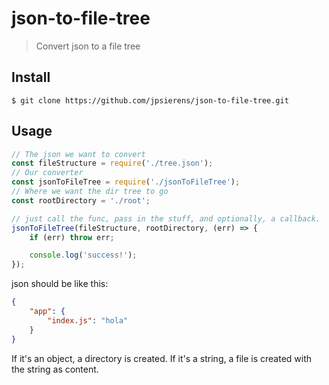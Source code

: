 # json-to-file-tree

> Convert json to a file tree



## Install

```
$ git clone https://github.com/jpsierens/json-to-file-tree.git
```


## Usage

```js
// The json we want to convert
const fileStructure = require('./tree.json');
// Our converter
const jsonToFileTree = require('./jsonToFileTree');
// Where we want the dir tree to go
const rootDirectory = './root';

// just call the func, pass in the stuff, and optionally, a callback.
jsonToFileTree(fileStructure, rootDirectory, (err) => {
	if (err) throw err;

	console.log('success!');
});
```



json should be like this:
```json
{
	"app": {
		"index.js": "hola"
	}
}
```

If it's an object, a directory is created. If it's a string, a file is created with the string as content.

